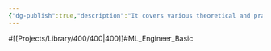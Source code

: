 ```yaml
---
{"dg-publish":true,"description":"It covers various theoretical and practical skills that ML engineers should have think about.","permalink":"/projects/library/400/400/","dgPassFrontmatter":true,"noteIcon":"0","created":"2024-01-30T20:06:19.548+09:00","updated":"2024-06-20T02:44:51.860+09:00"}
---
```


#[[Projects/Library/400/400\|400]]#ML_Engineer_Basic

